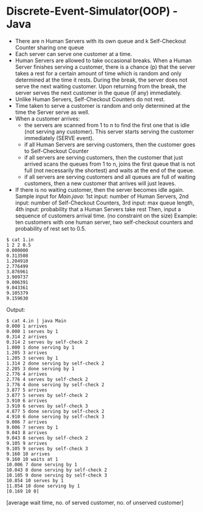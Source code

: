 # Discrete-Event-Simulator(OOP) - Java
-	There are n Human Servers with its own queue and k Self-Checkout Counter sharing one queue 
-	Each server can serve one customer at a time.
-	Human Servers are allowed to take occasional breaks. When a Human Server finishes serving a customer, there is a chance (p) that the server takes a rest for a certain amount of time which is random and only determined at the time it rests. During the break, the server does not serve the next waiting customer. Upon returning from the break, the server serves the next customer in the queue (if any) immediately.
-	Unlike Human Servers, Self-Checkout Counters do not rest.	
-	Time taken to serve a customer is random and only determined at the time the Server serve as well.
-	When a customer arrives:
    -	the servers are scanned from 1 to n to find the first one that is idle (not serving any customer). This server starts serving the customer immediately (SERVE event).
    -	if all Human Servers are serving customers, then the customer goes to Self-Checkout Counter
    -	if all servers are serving customers, then the customer that just arrived scans the queues from 1 to n, joins the first queue that is not full (not necessarily the shortest) and waits at the end of the queue.
    -	if all servers are serving customers and all queues are full of waiting customers, then a new customer that arrives will just leaves.
- If there is no waiting customer, then the server becomes idle again.
Sample input for $Main.java$:
1st input: number of Human Servers, 2nd input: number of Self-Checkout Counters, 3rd input: max queue length, 4th input: probability that a Human Servers take rest
Then, input a sequence of customers arrival time. (no constraint on the size) 
Example: ten customers with one human server, two self-checkout counters and probability of rest set to 0.5.
```
$ cat 1.in
1 2 2 0.5
0.000000
0.313508
1.204910
2.776499
3.876961
3.909737
9.006391
9.043361
9.105379
9.159630
```
Output:
```
$ cat 4.in | java Main
0.000 1 arrives
0.000 1 serves by 1
0.314 2 arrives
0.314 2 serves by self-check 2
1.000 1 done serving by 1
1.205 3 arrives
1.205 3 serves by 1
1.314 2 done serving by self-check 2
2.205 3 done serving by 1
2.776 4 arrives
2.776 4 serves by self-check 2
3.776 4 done serving by self-check 2
3.877 5 arrives
3.877 5 serves by self-check 2
3.910 6 arrives
3.910 6 serves by self-check 3
4.877 5 done serving by self-check 2
4.910 6 done serving by self-check 3
9.006 7 arrives
9.006 7 serves by 1
9.043 8 arrives
9.043 8 serves by self-check 2
9.105 9 arrives
9.105 9 serves by self-check 3
9.160 10 arrives
9.160 10 waits at 1
10.006 7 done serving by 1
10.043 8 done serving by self-check 2
10.105 9 done serving by self-check 3
10.854 10 serves by 1
11.854 10 done serving by 1
[0.169 10 0]
```
[average wait time, no. of served customer, no. of unserved customer]
